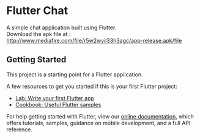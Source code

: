 # Flutter Chat

A simple chat application built using Flutter. <br/>
Download the apk file at : http://www.mediafire.com/file/r5w2wyil33h3agc/app-release.apk/file

## Getting Started

This project is a starting point for a Flutter application.

A few resources to get you started if this is your first Flutter project:

- [Lab: Write your first Flutter app](https://flutter.dev/docs/get-started/codelab)
- [Cookbook: Useful Flutter samples](https://flutter.dev/docs/cookbook)

For help getting started with Flutter, view our
[online documentation](https://flutter.dev/docs), which offers tutorials,
samples, guidance on mobile development, and a full API reference.

